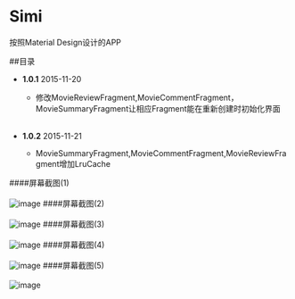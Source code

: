 Simi
=====


按照Material Design设计的APP<br>


##目录


*  **1.0.1**        2015-11-20  
    * 修改MovieReviewFragment,MovieCommentFragment，MovieSummaryFragment让相应Fragment能在重新创建时初始化界面<br><br>
    
*  **1.0.2**        2015-11-21
    * MovieSummaryFragment,MovieCommentFragment,MovieReviewFragment增加LruCache
 
####屏幕截图(1)<br><br>
![image](https://github.com/hanilala/simi/blob/master/screenshots/Screenshot_2015-11-15-11-02-59.png?raw=true)
####屏幕截图(2)<br><br>
![image](https://github.com/hanilala/simi/blob/master/screenshots/Screenshot_2015-11-15-11-04-53.png?raw=true)
####屏幕截图(3)<br><br>
![image](https://github.com/hanilala/simi/blob/master/screenshots/Screenshot_2015-11-15-11-11-39.png?raw=true)
####屏幕截图(4)<br><br>
![image](https://github.com/hanilala/simi/blob/master/screenshots/Screenshot_2015-11-15-11-12-17.png?raw=true)
####屏幕截图(5)<br><br>
![image](https://github.com/hanilala/simi/blob/master/screenshots/Screenshot_2015-11-15-11-13-09.png?raw=true)
